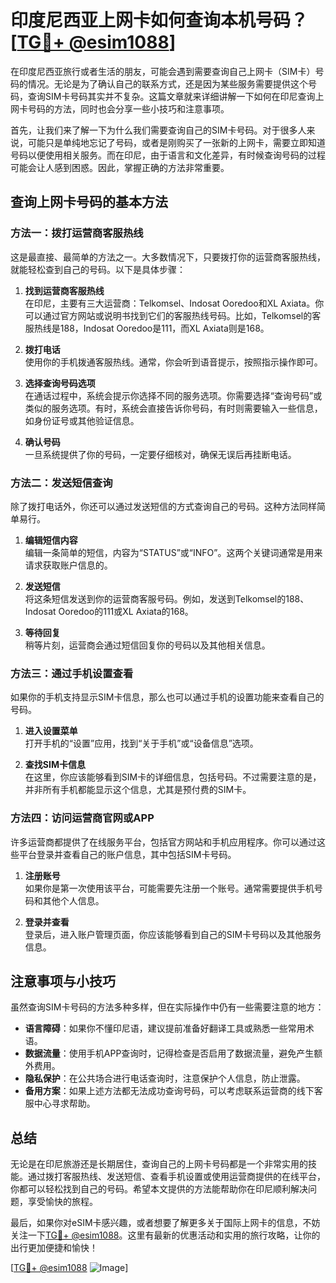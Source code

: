 # 印度尼西亚上网卡如何查询本机号码？[[TG💪+ @esim1088](https://t.me/s/esim1088)]

在印度尼西亚旅行或者生活的朋友，可能会遇到需要查询自己上网卡（SIM卡）号码的情况。无论是为了确认自己的联系方式，还是因为某些服务需要提供这个号码，查询SIM卡号码其实并不复杂。这篇文章就来详细讲解一下如何在印尼查询上网卡号码的方法，同时也会分享一些小技巧和注意事项。

首先，让我们来了解一下为什么我们需要查询自己的SIM卡号码。对于很多人来说，可能只是单纯地忘记了号码，或者是刚购买了一张新的上网卡，需要立即知道号码以便使用相关服务。而在印尼，由于语言和文化差异，有时候查询号码的过程可能会让人感到困惑。因此，掌握正确的方法非常重要。

## 查询上网卡号码的基本方法

### 方法一：拨打运营商客服热线

这是最直接、最简单的方法之一。大多数情况下，只要拨打你的运营商客服热线，就能轻松查到自己的号码。以下是具体步骤：

1. **找到运营商客服热线**  
   在印尼，主要有三大运营商：Telkomsel、Indosat Ooredoo和XL Axiata。你可以通过官方网站或说明书找到它们的客服热线号码。比如，Telkomsel的客服热线是188，Indosat Ooredoo是111，而XL Axiata则是168。

2. **拨打电话**  
   使用你的手机拨通客服热线。通常，你会听到语音提示，按照指示操作即可。

3. **选择查询号码选项**  
   在通话过程中，系统会提示你选择不同的服务选项。你需要选择“查询号码”或类似的服务选项。有时，系统会直接告诉你号码，有时则需要输入一些信息，如身份证号或其他验证信息。

4. **确认号码**  
   一旦系统提供了你的号码，一定要仔细核对，确保无误后再挂断电话。

### 方法二：发送短信查询

除了拨打电话外，你还可以通过发送短信的方式查询自己的号码。这种方法同样简单易行。

1. **编辑短信内容**  
   编辑一条简单的短信，内容为“STATUS”或“INFO”。这两个关键词通常是用来请求获取账户信息的。

2. **发送短信**  
   将这条短信发送到你的运营商客服号码。例如，发送到Telkomsel的188、Indosat Ooredoo的111或XL Axiata的168。

3. **等待回复**  
   稍等片刻，运营商会通过短信回复你的号码以及其他相关信息。

### 方法三：通过手机设置查看

如果你的手机支持显示SIM卡信息，那么也可以通过手机的设置功能来查看自己的号码。

1. **进入设置菜单**  
   打开手机的“设置”应用，找到“关于手机”或“设备信息”选项。

2. **查找SIM卡信息**  
   在这里，你应该能够看到SIM卡的详细信息，包括号码。不过需要注意的是，并非所有手机都能显示这个信息，尤其是预付费的SIM卡。

### 方法四：访问运营商官网或APP

许多运营商都提供了在线服务平台，包括官方网站和手机应用程序。你可以通过这些平台登录并查看自己的账户信息，其中包括SIM卡号码。

1. **注册账号**  
   如果你是第一次使用该平台，可能需要先注册一个账号。通常需要提供手机号码和其他个人信息。

2. **登录并查看**  
   登录后，进入账户管理页面，你应该能够看到自己的SIM卡号码以及其他服务信息。

## 注意事项与小技巧

虽然查询SIM卡号码的方法多种多样，但在实际操作中仍有一些需要注意的地方：

- **语言障碍**：如果你不懂印尼语，建议提前准备好翻译工具或熟悉一些常用术语。
- **数据流量**：使用手机APP查询时，记得检查是否启用了数据流量，避免产生额外费用。
- **隐私保护**：在公共场合进行电话查询时，注意保护个人信息，防止泄露。
- **备用方案**：如果上述方法都无法成功查询号码，可以考虑联系运营商的线下客服中心寻求帮助。

## 总结

无论是在印尼旅游还是长期居住，查询自己的上网卡号码都是一个非常实用的技能。通过拨打客服热线、发送短信、查看手机设置或使用运营商提供的在线平台，你都可以轻松找到自己的号码。希望本文提供的方法能帮助你在印尼顺利解决问题，享受愉快的旅程。

最后，如果你对eSIM卡感兴趣，或者想要了解更多关于国际上网卡的信息，不妨关注一下[TG💪+ @esim1088](https://t.me/s/esim1088)。这里有最新的优惠活动和实用的旅行攻略，让你的出行更加便捷和愉快！

[[TG💪+ @esim1088](https://t.me/s/esim1088) ![Image](https://i.postimg.cc/4NQfJmqS/Snipaste-2025-05-13-00-14-12.png)]